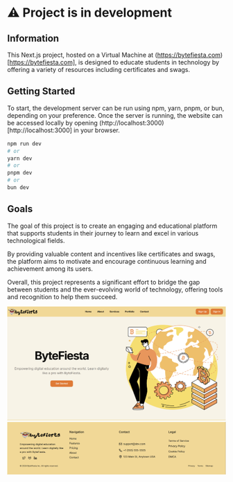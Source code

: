 # ⚠️ Project is in development
## Information

This Next.js project, hosted on a Virtual Machine at (https://bytefiesta.com)[https://bytefiesta.com], is designed to educate students in technology by offering a variety of resources including certificates and swags.

## Getting Started

To start, the development server can be run using npm, yarn, pnpm, or bun, depending on your preference. Once the server is running, the website can be accessed locally by opening (http://localhost:3000)[http://localhost:3000] in your browser.

```bash
npm run dev
# or
yarn dev
# or
pnpm dev
# or
bun dev
```

## Goals

The goal of this project is to create an engaging and educational platform that supports students in their journey to learn and excel in various technological fields.

By providing valuable content and incentives like certificates and swags, the platform aims to motivate and encourage continuous learning and achievement among its users.

Overall, this project represents a significant effort to bridge the gap between students and the ever-evolving world of technology, offering tools and recognition to help them succeed.

![img1](https://github.com/hardikgdev/certificates/blob/main/public/img1.png)
![img2](https://github.com/hardikgdev/certificates/blob/main/public/img2.png)